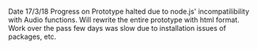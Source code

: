 Date 17/3/18
Progress on Prototype halted due to node.js' incompatilibility with Audio functions. Will rewrite the entire prototype with html format. Work over the pass few days was slow due to installation issues of packages, etc.

